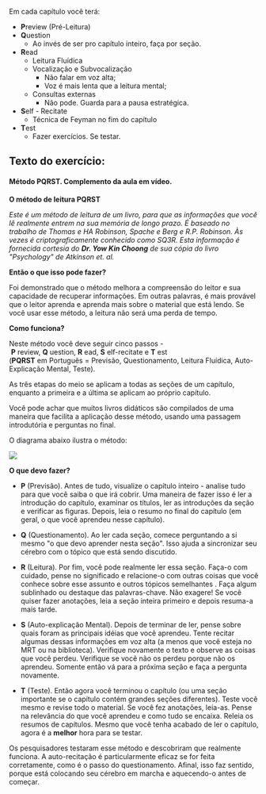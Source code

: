 Em cada capítulo você terá:

- **P**review (Pré-Leitura)
- **Q**uestion 
	- Ao invés de ser pro capítulo inteiro, faça por seção.
- **R**ead
	- Leitura Fluídica
	- Vocalização e Subvocalização
		- Não falar em voz alta;
		- Voz é mais lenta que a leitura mental;
	- Consultas externas
		- Não pode. Guarda para a pausa estratégica.
- **S**elf - Recitate
	- Técnica de Feyman no fim do capítulo
- **T**est
	- Fazer exercícios. Se testar.




## Texto do exercício:
#### **Método PQRST. Complemento da aula em vídeo.**

  

**O método de leitura PQRST**

_Este é um método de leitura de um livro, para que as informações que você lê realmente entrem na sua memória de longo prazo. É baseado no trabalho de Thomas e HA Robinson, Spache e Berg e R.P. Robinson. Às vezes é criptograficamente conhecido como SQ3R. Esta informação é fornecida cortesia do_ **_Dr. Yow Kin Choong_** _de sua cópia do livro "Psychology" de Atkinson et. al._

  

**Então o que isso pode fazer?**

Foi demonstrado que o método melhora a compreensão do leitor e sua capacidade de recuperar informações. Em outras palavras, é mais provável que o leitor aprenda e aprenda mais sobre o material que está lendo. Se você usar esse método, a leitura não será uma perda de tempo.

  

**Como funciona?**

Neste método você deve seguir cinco passos - **P** review, **Q** uestion, **R** ead, **S** elf-recitate e **T** est  
(**PQRST** em Português = Previsão, Questionamento, Leitura Fluídica, Auto-Explicação Mental, Teste).

As três etapas do meio se aplicam a todas as seções de um capítulo, enquanto a primeira e a última se aplicam ao próprio capítulo.

Você pode achar que muitos livros didáticos são compilados de uma maneira que facilita a aplicação desse método, usando uma passagem introdutória e perguntas no final.

O diagrama abaixo ilustra o método:

![](https://www.lintech.org/study-skills/sv8858857.gif)  
  
  

**O que devo fazer?**

- **P** (Previsão). Antes de tudo, visualize o capítulo inteiro - analise tudo para que você saiba o que irá cobrir. Uma maneira de fazer isso é ler a introdução do capítulo, examinar os títulos, ler as introduções da seção e verificar as figuras. Depois, leia o resumo no final do capítulo (em geral, o que você aprendeu nesse capítulo).  
    
- **Q** (Questionamento). Ao ler cada seção, comece perguntando a si mesmo "o que devo aprender nesta seção". Isso ajuda a sincronizar seu cérebro com o tópico que está sendo discutido.  
    
- **R** (Leitura). Por fim, você pode realmente ler essa seção. Faça-o com cuidado, pense no significado e relacione-o com outras coisas que você conhece sobre esse assunto e outros tópicos semelhantes . Faça algum sublinhado ou destaque das palavras-chave. Não exagere! Se você quiser fazer anotações, leia a seção inteira primeiro e depois resuma-a mais tarde.  
    
- **S** (Auto-explicação Mental). Depois de terminar de ler, pense sobre quais foram as principais idéias que você aprendeu. Tente recitar algumas dessas informações em voz alta (a menos que você esteja no MRT ou na biblioteca). Verifique novamente o texto e observe as coisas que você perdeu. Verifique se você não os perdeu porque não os aprendeu. Somente então vá para a próxima seção e faça a pergunta novamente.  
    
- **T** (Teste). Então agora você terminou o capítulo (ou uma seção importante se o capítulo contém grandes seções diferentes). Teste você mesmo e revise todo o material. Se você fez anotações, leia-as. Pense na relevância do que você aprendeu e como tudo se encaixa. Releia os resumos de capítulos. Mesmo que você tenha acabado de ler o capítulo, agora é a **melhor** hora para se testar.
    

Os pesquisadores testaram esse método e descobriram que realmente funciona. A auto-recitação é particularmente eficaz se for feita corretamente, como é o passo do questionamento. Afinal, isso faz sentido, porque está colocando seu cérebro em marcha e aquecendo-o antes de começar.



